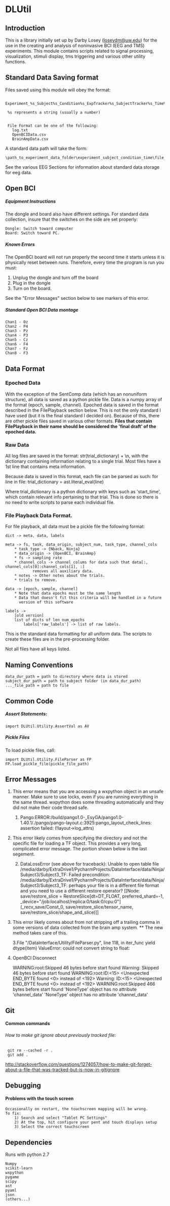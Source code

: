 # DLUtil

## Introduction

This is a library initially set up by Darby Losey (loseydm@uw.edu) for the use in the creating and analysis of noninvasive BCI (EEG and TMS) experiments.  This module contains scripts
related to signal processing, visualization, stimuli display, tms triggering and various other utility functions.

## Standard Data Saving format

Files saved using this module will obey the format:

     Experiment_%s_Subject%s_Condition%s_ExpTracker%s_SubjectTracker%s_Time%s

     %s represents a string (usually a number)


     File Format can be one of the following:
       log.txt
       OpenBCIData.csv
       BrainAmpData.csv

A standard data path will take the form:

    \path_to_experiment_data_folder\experiment_subject_condition_time\file_name

See the various EEG Sections for information about standard data storage for eeg data.

## Open BCI

##### Equipment Instructions
The dongle and board also have different settings.  For standard data collection, insure that the
switches on the side are set properly:

    Dongle: Switch toward computer
    Board: Switch toward PC.

##### Known Errors
The OpenBCI board will not run properly the second time it starts unless
it is physically reset between runs.  Therefore, every time the program is run you must:

   1. Unplug the dongle and turn off the board
   2. Plug in the dongle
   3. Turn on the board.

See the "Error Messages" section below to see markers of this error.


##### Standard Open BCI Data montage

    Chan1 - Oz
    Chan2 - P4
    Chan3 - Pz
    Chan4 - P3
    Chan5 - Cz
    Chan6 - F4
    Chan7 - Fz
    Chan8 - F3

## Data Format

### Epoched Data

With the exception of the SentComp data (which has an nonuniform structure), all data is saved as a python pickle file.
Data is a numpy array of the format (epoch, sample, channel). Epoched data is saved in the format described in the FilePlayback
section below. This is not the only standard I have used (but it is the final standard I decided on).  Because of this,
there are other pickle files saved in various other formats.  **Files that contain FilePlayback in their name should be considered the 'final draft' of the epoched data.**



### Raw Data

All log files are saved in the format: str(trial_dictionary) + \n, with the dictionary containing information relating to a single trial.
Most files have a 1st line that contains meta information.

Because data is saved in this format, each file can be parsed as such:
    for line in file:
        trial_dictionary = ast.literal_eval(line)

Where trial_dictionary is a python dictionary with keys such as 'start_time', which contain relevant info pertaining to that trial.
This is done so there is no need to write scripts to parse each individual file.

### File Playback Data Format.
For file playback, all data must be a pickle file the following format:

    dict -> meta, data, labels

    meta -> fs, task, data_origin, subject_num, task_type, channel_cols
        * task_type -> {Nback, Ninja}
        * data_origin -> {OpenBCI, BrainAmp}
        * fs -> sampling rate
        * channel_cols -> channel_colums for data such that data[:, channel_cols[0]:channel_cols[1], :]
                removes all auxiliary data.
        * notes -> Other notes about the trials.
        * trials to remove.

    data -> [epoch, sample, channel]
        * Note that data epochs must be the same length
        * Data that doesn't fit this criteria will be handled in a future
          version of this software

    labels ->
        [old version]
        list of dicts of len num_epochs
            labels['raw_labels'] -> list of raw labels.

This is the standard data formatting for all uniform data. The scripts to create these files are in the
pre-processing folder.

Not all files have all keys listed.

## Naming Conventions


    data_dur_path = path to directory where data is stored
    subject_dur_path = path to subject folder (in data_dur_path)
    ..._file_path = path to file

## Common Code

##### Assert Statements:
    import DLUtil.Utility.AssertVal as AV

##### Pickle Files

To load pickle files, call:

    import DLUtil.Utility.FileParser as FP
    FP.load_pickle_file(pickle_file_path)

## Error Messages

1. This error means that you are accessing a wxpython object in an unsafe manner. Make sure to use locks, even if you are running everything in the same thread.
wxpython does some threading automatically and they did not make their code thread safe.


    1. Pango:ERROR:/build/pango1.0-_EsyGA/pango1.0-1.40.1/./pango/pango-layout.c:3925:pango_layout_check_lines: assertion failed: (!layout->log_attrs)

2. This error likely comes from specifying the directory and not the specific file for loading a TF object.
This provides a very long, complicated error message.  The portion shown below is the last segement.


    2. DataLossError (see above for traceback): Unable to open table file /media/darby/ExtraDrive1/PycharmProjects/DataInterface/data/Ninja/Subject3/Subject3_TF: Failed precondition: /media/darby/ExtraDrive1/PycharmProjects/DataInterface/data/Ninja/Subject3/Subject3_TF: perhaps your file is in a different file format and you need to use a different restore operator?
	 [[Node: save/restore_slice = RestoreSlice[dt=DT_FLOAT, preferred_shard=-1, _device="/job:localhost/replica:0/task:0/cpu:0"](_recv_save/Const_0, save/restore_slice/tensor_name, save/restore_slice/shape_and_slice)]]

3. This error likely comes about from not stripping off a trailing comma in some versions of data collected from the brain amp system.
    ** The new method takes care of this.


    3.File "/DataInterface/Utility/FileParser.py", line 118, in iter_func
    yield dtype(item)
    ValueError: could not convert string to float:


4. OpenBCI Disconnect


    WARNING:root:Skipped 46 bytes before start found
    Warning: Skipped 46 bytes before start found
    WARNING:root:ID:<15> <Unexpected END_BYTE found <0> instead of <192>
    Warning: ID:<15> <Unexpected END_BYTE found <0> instead of <192>
    WARNING:root:Skipped 466 bytes before start found
    'NoneType' object has no attribute 'channel_data' 'NoneType' object has no attribute 'channel_data'

## Git

#### Common commands

###### How to make git ignore about previously tracked file:


     git rm --cached -r .
     git add .

http://stackoverflow.com/questions/1274057/how-to-make-git-forget-about-a-file-that-was-tracked-but-is-now-in-gitignore

## Debugging

#### Problems with the touch screen

    Occasionally on restart, the touchscreen mapping will be wrong.
    To fix:
        1) Search and select "Tablet PC Settings"
        2) At the top, hit configure your pent and touch displays setup
        3) Select the correct touchscreen


## Dependencies
Runs with python 2.7

    Numpy
    scikit-learn
    wxpython
    pygame
    scipy
    ast
    pyaml
    json
    (others...)